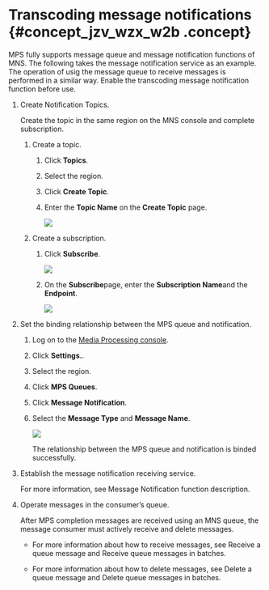 # Transcoding message notifications {#concept_jzv_wzx_w2b .concept}

MPS fully supports message queue and message notification functions of MNS. The following takes the message notification service as an example. The operation of usig the message queue to receive messages is performed in a similar way. Enable the transcoding message notification function before use.

1.  Create Notification Topics.

    Create the topic in the same region on the MNS console and complete subscription.

    1.  Create a topic.
        1.  Click **Topics**.
        2.  Select the region.
        3.  Click **Create Topic**.
        4.  Enter the **Topic Name** on the **Create Topic** page.

            ![](http://static-aliyun-doc.oss-cn-hangzhou.aliyuncs.com/assets/img/11355/15392600079970_en-US.png)

    2.  Create a subscription.
        1.  Click **Subscribe**.

            ![](http://static-aliyun-doc.oss-cn-hangzhou.aliyuncs.com/assets/img/11355/15392600079971_en-US.png)

        2.  On the **Subscribe**page, enter the **Subscription Name**and the **Endpoint**.

            ![](http://static-aliyun-doc.oss-cn-hangzhou.aliyuncs.com/assets/img/11355/15392600079976_en-US.png)

2.  Set the binding relationship between the MPS queue and notification.
    1.  Log on to the [Media Processing console](https://partners-intl.aliyun.com/login-required#/mts).
    2.  Click **Settings.**.
    3.  Select the region.
    4.  Click **MPS Queues**.
    5.  Click **Message Notification**.
    6.  Select the **Message Type** and **Message Name**.

        ![](http://static-aliyun-doc.oss-cn-hangzhou.aliyuncs.com/assets/img/11355/15392600079974_en-US.png)

        The relationship between the MPS queue and notification is binded successfully.

3.  Establish the message notification receiving service.

    For more information, see Message Notification function description.

4.  Operate messages in the consumer’s queue.

    After MPS completion messages are received using an MNS queue, the message consumer must actively receive and delete messages.

    -   For more information about how to receive messages, see Receive a queue message and Receive queue messages in batches.

    -   For more information about how to delete messages, see Delete a queue message and Delete queue messages in batches.


